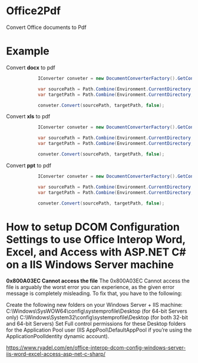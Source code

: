 # Office2Pdf
Convert Office documents to Pdf

# Example
Convert **docx** to pdf

```C#
            IConverter conveter = new DocumentConverterFactory().GetConverter(ContentType.DOCX);

            var sourcePath = Path.Combine(Environment.CurrentDirectory, "docs", "Test.docx");
            var targetPath = Path.Combine(Environment.CurrentDirectory, "docs", "Testdocx.pdf");

            conveter.Convert(sourcePath, targetPath, false);
```

Convert **xls** to pdf

```C#
            IConverter conveter = new DocumentConverterFactory().GetConverter(ContentType.XLS);

            var sourcePath = Path.Combine(Environment.CurrentDirectory, "docs", "Test.xls");
            var targetPath = Path.Combine(Environment.CurrentDirectory, "docs", "Testxls.pdf");

            conveter.Convert(sourcePath, targetPath, false);
```

Convert **ppt** to pdf

```C#
            IConverter conveter = new DocumentConverterFactory().GetConverter(ContentType.PPT);

            var sourcePath = Path.Combine(Environment.CurrentDirectory, "docs", "Test.ppt");
            var targetPath = Path.Combine(Environment.CurrentDirectory, "docs", "Testppt.pdf");

            conveter.Convert(sourcePath, targetPath, false);
```

# How to setup DCOM Configuration Settings to use Office Interop Word, Excel, and Access with ASP.NET C# on a IIS Windows Server machine

**0x800A03EC Cannot access the file**
The 0x800A03EC Cannot access the file is arguably the worst error you can experience, as the given error message is completely misleading. To fix that, you have to the following:

Create the following new folders on your Windows Server + IIS machine:
C:\Windows\SysWOW64\config\systemprofile\Desktop (for 64-bit Servers only)
C:\Windows\System32\config\systemprofile\Desktop (for both 32-bit and 64-bit Servers)
Set Full control permissions for these Desktop folders for the Application Pool user (IIS AppPool\DefaultAppPool if you’re using the ApplicationPoolIdentity dynamic account).

https://www.ryadel.com/en/office-interop-dcom-config-windows-server-iis-word-excel-access-asp-net-c-sharp/
